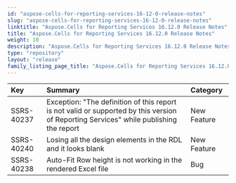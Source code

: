 ```yaml
---
id: "aspose-cells-for-reporting-services-16-12-0-release-notes"
slug: "aspose-cells-for-reporting-services-16-12-0-release-notes"
linktitle: "Aspose.Cells for Reporting Services 16.12.0 Release Notes"
title: "Aspose.Cells for Reporting Services 16.12.0 Release Notes"
weight: 10
description: "Aspose.Cells for Reporting Services 16.12.0 Release Notes – the latest updates and fixes."
type: "repository"
layout: "release"
family_listing_page_title: "Aspose.Cells for Reporting Services 16.12.0 Release Notes"
---
```


|**Key** |**Summary** |**Category** |
| :- | :- | :- |
|SSRS-40237 |Exception: "The definition of this report is not valid or supported by this version of Reporting Services" while publishing the report |New Feature |
|SSRS-40240 |Losing all the design elements in the RDL and it looks blank |New Feature |
|SSRS-40238 |Auto-Fit Row height is not working in the rendered Excel file |Bug |

